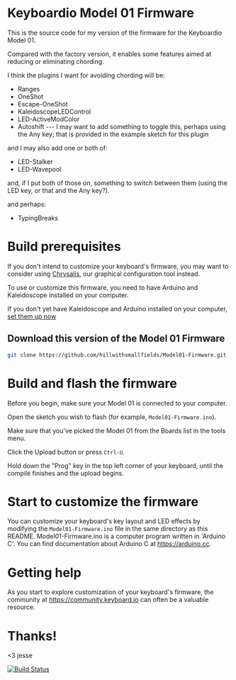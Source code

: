 # Keyboardio Model 01 Firmware

This is the source code for my version of the firmware for the Keyboardio Model 01.

Compared with the factory version, it enables some features aimed at reducing or eliminating chording.

I think the plugins I want for avoiding chording will be:

 * Ranges
 * OneShot
 * Escape-OneShot
 * KaleidoscopeLEDControl
 * LED-ActiveModColor
 * Autoshift --- I may want to add something to toggle this,
       perhaps using the Any key; that is provided in the example
       sketch for this plugin

and I may also add one or both of:

 * LED-Stalker
 * LED-Wavepool

and, if I put both of those on, something to switch between them
(using the LED key, or that and the Any key?).

and perhaps:

 * TypingBreaks

# Build prerequisites

If you don't intend to customize your keyboard's firmware, you may want to consider using [Chrysalis](https://github.com/keyboardio/Chrysalis), our graphical configuration tool instead.

To use or customize this firmware, you need to have Arduino and Kaleidoscope installed on your computer. 

If you don't yet have Kaleidoscope and Arduino installed on your computer, [set them up now](https://kaleidoscope.readthedocs.io/en/latest/setup_toolchain.html)


## Download this version of the Model 01 Firmware

```sh
git clone https://github.com/hillwithsmallfields/Model01-Firmware.git
```

# Build and flash the firmware

Before you begin, make sure your Model 01 is connected to your computer.

Open the sketch you wish to flash (for example, `Model01-Firmware.ino`).

Make sure that you've picked the Model 01 from the Boards list in the tools menu.

Click the Upload button or press `Ctrl-U`.

Hold down the "Prog" key in the top left corner of your keyboard, until the compile finishes and the upload begins.

# Start to customize the firmware

You can customize your keyboard's key layout and LED effects by modifying the `Model01-Firmware.ino` file in the same directory as this README. Model01-Firmware.ino is a computer program written in 'Arduino C'. You can find documentation about Arduino C at https://arduino.cc.

# Getting help

As you start to explore customization of your keyboard's firmware, the community at https://community.keyboard.io can often be a valuable resource.

# Thanks!

<3 jesse

[![Build Status](https://travis-ci.org/keyboardio/Model01-Firmware.svg?branch=master)](https://travis-ci.org/keyboardio/Model01-Firmware)
